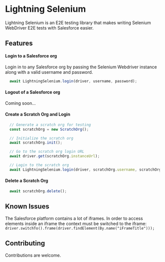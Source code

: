 # Lightning Selenium

Lightning Selenium is an E2E testing library that makes writing Selenium WebDriver E2E tests with Salesforce easier.

## Features

#### Login to a Salesforce org
Login in to any Salesforce org by passing the Selenium Webdriver instance along with a valid username
and password.
```JavaScript
  await LightningSelenium.login(driver, username, password);
```

#### Logout of a Salesforce org
Coming soon...

#### Create a Scratch Org and Login
```JavaScript
  // Generate a scratch org for testing
  const scratchOrg = new ScratchOrg();

  // Initialize the scratch org
  await scratchOrg.init();

  // Go to the scratch org login URL
  await driver.get(scratchOrg.instanceUrl);

  // Login to the scratch org
  await LightningSelenium.login(driver, scratchOrg.username, scratchOrg.password);
```

#### Delete a Scratch Org
```JavaScript
  await scratchOrg.delete();
```

## Known Issues
The Salesforce platform contains a lot of iframes. In order to access elements inside an iframe the context must be switched
to the iframe: `driver.switchTo().frame(driver.findElement(By.name("iFrameTitle")));`

## Contributing
Contributions are welcome.